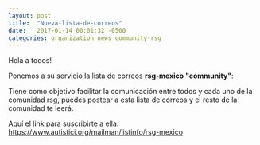 ```yaml
---
layout: post
title:  "Nueva-lista-de-correos"
date:   2017-01-14 00:01:32 -0500
categories: organization news community-rsg
---
```


Hola a todos!

Ponemos a su servicio la lista de correos **rsg-mexico "community"**:

Tiene como objetivo facilitar la comunicación entre todos y cada uno de la comunidad rsg, puedes postear a esta lista de correos y el resto de la comunidad te leerá.

Aquí el link para suscribirte a ella:
https://www.autistici.org/mailman/listinfo/rsg-mexico
